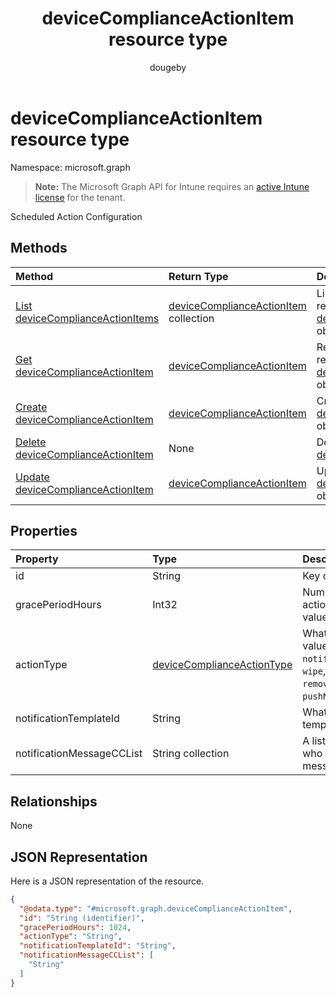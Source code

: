 ﻿---
title: "deviceComplianceActionItem resource type"
description: "Scheduled Action Configuration"
author: "dougeby"
localization_priority: Normal
ms.prod: "intune"
doc_type: resourcePageType
---

# deviceComplianceActionItem resource type

Namespace: microsoft.graph

> **Note:** The Microsoft Graph API for Intune requires an [active Intune license](https://go.microsoft.com/fwlink/?linkid=839381) for the tenant.

Scheduled Action Configuration

## Methods

| Method                                                                                               | Return Type                                                                                             | Description                                                                                                                                    |
| :--------------------------------------------------------------------------------------------------- | :------------------------------------------------------------------------------------------------------ | :--------------------------------------------------------------------------------------------------------------------------------------------- |
| [List deviceComplianceActionItems](../api/intune-deviceconfig-devicecomplianceactionitem-list.md)    | [deviceComplianceActionItem](../resources/intune-deviceconfig-devicecomplianceactionitem.md) collection | List properties and relationships of the [deviceComplianceActionItem](../resources/intune-deviceconfig-devicecomplianceactionitem.md) objects. |
| [Get deviceComplianceActionItem](../api/intune-deviceconfig-devicecomplianceactionitem-get.md)       | [deviceComplianceActionItem](../resources/intune-deviceconfig-devicecomplianceactionitem.md)            | Read properties and relationships of the [deviceComplianceActionItem](../resources/intune-deviceconfig-devicecomplianceactionitem.md) object.  |
| [Create deviceComplianceActionItem](../api/intune-deviceconfig-devicecomplianceactionitem-create.md) | [deviceComplianceActionItem](../resources/intune-deviceconfig-devicecomplianceactionitem.md)            | Create a new [deviceComplianceActionItem](../resources/intune-deviceconfig-devicecomplianceactionitem.md) object.                              |
| [Delete deviceComplianceActionItem](../api/intune-deviceconfig-devicecomplianceactionitem-delete.md) | None                                                                                                    | Deletes a [deviceComplianceActionItem](../resources/intune-deviceconfig-devicecomplianceactionitem.md).                                        |
| [Update deviceComplianceActionItem](../api/intune-deviceconfig-devicecomplianceactionitem-update.md) | [deviceComplianceActionItem](../resources/intune-deviceconfig-devicecomplianceactionitem.md)            | Update the properties of a [deviceComplianceActionItem](../resources/intune-deviceconfig-devicecomplianceactionitem.md) object.                |

## Properties

| Property                  | Type                                                                                         | Description                                                                                                                                          |
| :------------------------ | :------------------------------------------------------------------------------------------- | :--------------------------------------------------------------------------------------------------------------------------------------------------- |
| id                        | String                                                                                       | Key of the entity.                                                                                                                                   |
| gracePeriodHours          | Int32                                                                                        | Number of hours to wait till the action will be enforced. Valid values 0 to 8760                                                                     |
| actionType                | [deviceComplianceActionType](../resources/intune-deviceconfig-devicecomplianceactiontype.md) | What action to take. Possible values are: `noAction`, `notification`, `block`, `retire`, `wipe`, `removeResourceAccessProfiles`, `pushNotification`. |
| notificationTemplateId    | String                                                                                       | What notification Message template to use                                                                                                            |
| notificationMessageCCList | String collection                                                                            | A list of group IDs to speicify who to CC this notification message to.                                                                              |

## Relationships

None

## JSON Representation

Here is a JSON representation of the resource.

<!-- {
  "blockType": "resource",
  "keyProperty": "id",
  "@odata.type": "microsoft.graph.deviceComplianceActionItem"
}
-->

```json
{
  "@odata.type": "#microsoft.graph.deviceComplianceActionItem",
  "id": "String (identifier)",
  "gracePeriodHours": 1024,
  "actionType": "String",
  "notificationTemplateId": "String",
  "notificationMessageCCList": [
    "String"
  ]
}
```
